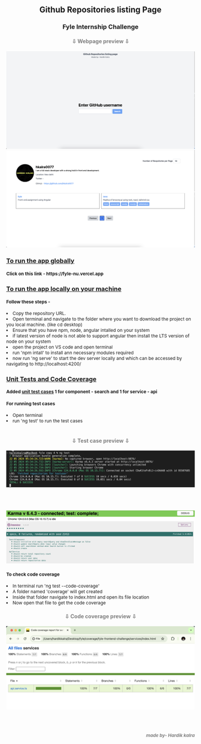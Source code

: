 
<h2 align="center">
Github Repositories listing Page
</h2>
<h3 align="center" >
Fyle Internship Challenge
</h3>
<h4 align="center" style="color:gray">
⇩  Webpage preview  ⇩
</h4>
<img src="./images/p1.png" alt="webpage preview 1">
<img src="./images/p2.png" alt="webpage preview 2">

<h3><u>
To run the app globally</u></h3>

<h4 style="font-size:12px">Click on this link - https://fyle-nu.vercel.app</h4>

<h3><u>To run the app locally on your machine</u></h3>

<h4 style="font-size:12px">Follow these steps -</h4>

<li style="font-size:12px">Copy the repository URL.</li>
<li style="font-size:12px">Open terminal and navigate to the folder where you want to download the project on you local machine. (like cd desktop)
</li>
<li style="font-size:12px">Ensure that you have npm, node, angular intalled on your system
</li>
<li style="font-size:12px">if latest version of node is not able to support angular then install the LTS version of node on your system
</li>
<li style="font-size:12px">open the project on VS code and open terminal
</li>
<li style="font-size:12px">run 'npm intall' to install ann necessary modules required
</li>
<li style="font-size:12px">now run 'ng serve' to start the dev server locally and which can be accessed by navigating to http://localhost:4200/</li>

<h3><u>Unit Tests and Code Coverage</u></h3>

<h4 style="font-size:12px">Added <u>unit test cases</u> 1 for component - search and 1 for service - api</h4>

<h4 style="font-size:12px">For running test cases</h4>


<li style="font-size:12px">Open terminal</li>
<li style="font-size:12px">run 'ng test' to run the test cases</li>
<br>

<h4 align="center" style="color:gray">
⇩  Test case preview  ⇩
</h4>

<img src="./images/tc2.png" alt="Test case preview">
<h3><br></h3>
<img src="./images/tc1.png" alt="Test case preview">

<h4 style="font-size:12px">To check code coverage</h4>

<li style="font-size:12px">In terminal run 'ng test --code-coverage'</li>
<li style="font-size:12px">A folder named 'coverage' will get created</li>
<li style="font-size:12px">Inside that folder navigate to index.html and open its file location</li>
<li style="font-size:12px">Now open that file to get the code coverage</li>

<h4 align="center" style="color:gray">
⇩  Code coverage preview  ⇩
</h4>

<img src="./images/cv.png" alt="Code coverage preview">

<h3><br></h3>
<h4 align="right" style="font-size:12px; color:gray"><i>made by- Hardik kalra</h4>
